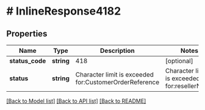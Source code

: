 # # InlineResponse4182

## Properties

Name | Type | Description | Notes
------------ | ------------- | ------------- | -------------
**status_code** | **string** | 418 | [optional]
**status** | **string** | Character limit is exceeded for:CustomerOrderReference | Character limit is exceeded for:resellerName | [optional]

[[Back to Model list]](../../README.md#models) [[Back to API list]](../../README.md#endpoints) [[Back to README]](../../README.md)
